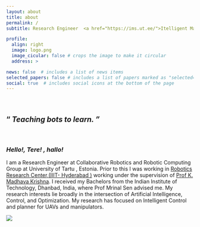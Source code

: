 ```yaml
---
layout: about
title: about
permalink: /
subtitle: Research Engineer  <a href="https://ims.ut.ee/">Itelligent Material and Systems Lab </a>University of Tartu,Estonia 

profile:
  align: right
  image: logo.png
  image_cicular: false # crops the image to make it circular
  address: >

news: false  # includes a list of news items
selected_papers: false # includes a list of papers marked as "selected={true}"
social: true  # includes social icons at the bottom of the page
---
```

<h1> <span  style="font-size:70%;text-align: justify;width:10%"> <br> &#8220; <i> Teaching bots to learn. &#8221; </i> </span> </h1>
<br>
<h3><b><i> Hello!, Tere! , hallo! </i></b></h3>
I am a Research Engineer at Collaborative Robotics and Robotic Computing Group at University of Tartu , Estonia. Prior to this  I was working in <a href="https://robotics.iiit.ac.in//"> Robotics Research Center,(IIIT- Hyderabad )</a> working under the supervision of <a href="https://www.iiit.ac.in/people/faculty/mkrishna/">Prof K. Madhava Krishna</a>. I received my Bachelors from the Indian Institute of Technology, Dhanbad, India, where Prof Mrinal Sen advised me.
My research interests lie broadly in the intersection of Artificial Intelligence, Control, and Optimization. My research has focused on Intelligent Control and planner for UAVs and manipulators. 

<a href="http://www.clustrmaps.com/map/Prajwalthakur.github.io" title="Visit tracker for Prajwalthakur.github.io"><img src="//www.clustrmaps.com/map_v2.png?d=1G1AUEVSnZ36pgHrRuuxfQ1mfVWVg856hUAmlxh4oLY" /></a>